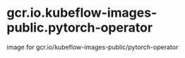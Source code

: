 # gcr.io.kubeflow-images-public.pytorch-operator
image for gcr.io/kubeflow-images-public/pytorch-operator
